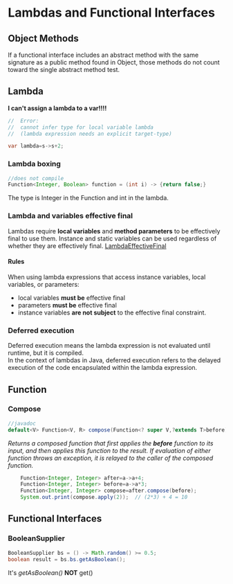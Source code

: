 # Lambdas and Functional Interfaces

## Object Methods

If a functional interface includes an abstract method with
the same signature as a public method found in Object, those methods do not count toward the single
abstract method test.

## Lambda

**I can't assign a lambda to a var!!!!**
```java
//  Error:
//  cannot infer type for local variable lambda
//  (lambda expression needs an explicit target-type)

var lambda=s->s+2;
```

### Lambda boxing
```java
//does not compile
Function<Integer, Boolean> function = (int i) -> {return false;}
```
The type is Integer in the Function and int in the lambda.

### Lambda and variables effective final
Lambdas require **local variables** and **method parameters** to be effectively final to use them.
Instance and static variables can be used regardless of whether they are effectively final.
[LambdaEffectiveFinal](src/main/java/org/enricogiurin/ocp17/book/ch8/LambdaEffectiveFinal.java)
#### Rules
When using lambda expressions that access instance variables, local variables, or parameters:
* local variables **must be** effective final
* parameters **must be** effective final
* instance variables **are not subject** to the effective final constraint.

### Deferred execution
Deferred execution means the lambda expression is not evaluated until runtime, but it is compiled.  
In the context of lambdas in Java, deferred execution refers to the delayed execution of the code encapsulated within the lambda expression.

## Function

### Compose

```java
//javadoc
default<V> Function<V, R> compose(Function<? super V,?extends T>before)
```

_Returns a composed function that first applies the **before** function to its input, and then
applies this function to the result.
If evaluation of either function throws an exception, it is relayed to the caller of the composed
function._

```java
    Function<Integer, Integer> after=a->a+4;
    Function<Integer, Integer> before=a->a*3;
    Function<Integer, Integer> compose=after.compose(before);
    System.out.print(compose.apply(2));  // (2*3) + 4 = 10

```
## Functional Interfaces
### BooleanSupplier

```java
BooleanSupplier bs = () -> Math.random() >= 0.5;
boolean result = bs.bs.getAsBoolean();
```

It's _getAsBoolean()_ **NOT** get()